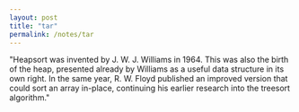 ```yaml
---
layout: post
title: "tar"
permalink: /notes/tar
---
```


"Heapsort was invented by J. W. J. Williams in 1964. This was also the birth of the heap, presented already by Williams as a useful data structure in its own right. In the same year, R. W. Floyd published an improved version that could sort an array in-place, continuing his earlier research into the treesort algorithm."